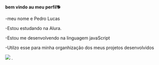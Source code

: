 **bem vindo au meu perfil**🐕

-meu nome e Pedro Lucas

-Estou estudando na Alura.

-Estou me desenvolvendo na linguagem javaScript

-Utilzo esse para minha organhização dos meus projetos desenvolvidos

![](https://media.tenor.com/DhvhRjEfJyQAAAAj/asta-demon.gif)
![]().
